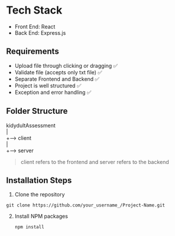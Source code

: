 # Tech Stack 
- Front End: React
- Back End: Express.js

## Requirements
- Upload file through clicking or dragging ✅
- Validate file (accepts only txt file) ✅
- Separate Frontend and Backend ✅
- Project is well structured ✅
- Exception and error handling ✅

## Folder Structure
kidydultAssessment <br />
| <br />
+--> client <br />
| <br />
+--> server

> client refers to the frontend and server refers to the backend


 ## Installation Steps
 1. Clone the repository
   ```
   git clone https://github.com/your_username_/Project-Name.git
   ```
2. Install NPM packages
   ```sh
   npm install
   ```

